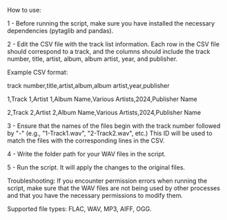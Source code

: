 How to use:

1 - Before running the script, make sure you have installed the necessary dependencies (pytaglib and pandas).

2 - Edit the CSV file with the track list information. Each row in the CSV file should correspond to a track, and the columns should include the track number, title, artist, album, album artist, year, and publisher.

Example CSV format:

track number,title,artist,album,album artist,year,publisher

1,Track 1,Artist 1,Album Name,Various Artists,2024,Publisher Name

2,Track 2,Artist 2,Album Name,Various Artists,2024,Publisher Name

3 - Ensure that the names of the files begin with the track number followed by "-" (e.g., "1-Track1.wav", "2-Track2.wav", etc.) This ID will be used to match the files with the corresponding lines in the CSV.

4 - Write the folder path for your WAV files in the script.

5 - Run the script. It will apply the changes to the original files.


Troubleshooting:
If you encounter permission errors when running the script, make sure that the WAV files are not being used by other processes and that you have the necessary permissions to modify them.

Supported file types: FLAC, WAV, MP3, AIFF, OGG.
